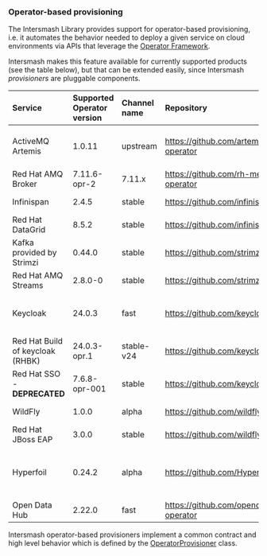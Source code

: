 ### Operator-based provisioning

The Intersmash Library provides support for operator-based provisioning, i.e. it automates the behavior needed to deploy
a given service on cloud environments via APIs that leverage the
[Operator Framework](https://github.com/operator-framework).

Intersmash makes this feature available for currently supported products (see the table below), but that can be
extended easily, since Intersmash _provisioners_ are pluggable components.

| Service                          | Supported Operator version | Channel name | Repository                                                | Notes                                                                                                                                                                                    |
|:---------------------------------|:---------------------------|:-------------|:----------------------------------------------------------|:-----------------------------------------------------------------------------------------------------------------------------------------------------------------------------------------|
| ActiveMQ Artemis                 | 1.0.11                     | upstream     | https://github.com/artemiscloud/activemq-artemis-operator | We are using a custom index image, i.e. quay.io/jbossqe-eap/intersmash-activemq-operator-catalog:v1.0.11, built as described in https://github.com/Intersmash/intersmash/issues/32       |
| Red Hat AMQ Broker               | 7.11.6-opr-2               | 7.11.x       | https://github.com/rh-messaging/activemq-artemis-operator | As available on the OpenShift OperatorHub                                                                                                                                                |  
| Infinispan                       | 2.4.5                      | stable       | https://github.com/infinispan/infinispan-operator         | As available on the OpenShift OperatorHub (community-operators)                                                                                                                          |
| Red Hat DataGrid                 | 8.5.2                      | stable       | https://github.com/infinispan/infinispan-operator         | As available on the OpenShift OperatorHub                                                                                                                                                | 
| Kafka provided by Strimzi        | 0.44.0                     | stable       | https://github.com/strimzi/strimzi-kafka-operator         |                                                                                                                                                                                          |
| Red Hat AMQ Streams              | 2.8.0-0                    | stable       | https://github.com/strimzi/strimzi-kafka-operator         | As available on the OpenShift OperatorHub                                                                                                                                                |
| Keycloak                         | 24.0.3                     | fast         | https://github.com/keycloak/keycloak/tree/main/operator   | Latest Keycloak, based on Quarkus. Supports a limited number of CR (Keycloak and KeycloakRealmImport): more to come in upcoming versions                                                 |
| Red Hat Build of keycloak (RHBK) | 24.0.3-opr.1               | stable-v24   | https://github.com/keycloak/keycloak/tree/main/operator   | Latest Keycloak, based on Quarkus.                                                                                                                                                       |
| Red Hat SSO - **DEPRECATED**     | 7.6.8-opr-001              | stable       | https://github.com/keycloak/keycloak-operator             | Latest Red Hat SSO Operator, based on legacy Keycloak                                                                                                                                    |
| WildFly                          | 1.0.0                      | alpha        | https://github.com/wildfly/wildfly-operator               | As available on https://operatorhub.io/operator/wildfly                                                                                                                                  |
| Red Hat JBoss EAP                | 3.0.0                      | stable       | https://github.com/wildfly/wildfly-operator               | As available from the OpenShift OperatorHub                                                                                                                                              |
| Hyperfoil                        | 0.24.2                     | alpha        | https://github.com/Hyperfoil/hyperfoil-operator           | Available for both **Kubernetes** and **OpenShift**. We force the CRs version for the used Hyperfoil runtime to be 0.24.2, see https://github.com/Hyperfoil/hyperfoil-operator/issues/18 |
| Open Data Hub                    | 2.22.0                     | fast         | https://github.com/opendatahub-io/opendatahub-operator    | As available from the OpenShift OperatorHub                                                                                                                                              |

Intersmash operator-based provisioners implement a common contract and high level behavior which is defined by the
[OperatorProvisioner](../core/src/main/java/org/jboss/intersmash/provision/openshift/operator/OperatorProvisioner.java)
class.